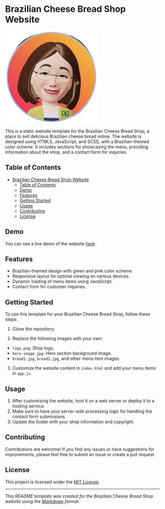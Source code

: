 # Brazilian Cheese Bread Shop Website

![Brazilian Cheese Bread Shop Logo](images/logo.png)

This is a static website template for the Brazilian Cheese Bread Shop, a place to sell delicious Brazilian cheese bread online. The website is designed using HTML5, JavaScript, and SCSS, with a Brazilian-themed color scheme. It includes sections for showcasing the menu, providing information about the shop, and a contact form for inquiries.

## Table of Contents

- [Brazilian Cheese Bread Shop Website](#brazilian-cheese-bread-shop-website)
  - [Table of Contents](#table-of-contents)
  - [Demo](#demo)
  - [Features](#features)
  - [Getting Started](#getting-started)
  - [Usage](#usage)
  - [Contributing](#contributing)
  - [License](#license)

## Demo

You can see a live demo of the website [here](https://your-demo-url.com).

## Features

- Brazilian-themed design with green and pink color scheme.
- Responsive layout for optimal viewing on various devices.
- Dynamic loading of menu items using JavaScript.
- Contact form for customer inquiries.

## Getting Started

To use this template for your Brazilian Cheese Bread Shop, follow these steps:

1. Clone the repository:

2. Replace the following images with your own:

- `logo.png`: Shop logo.
- `hero-image.jpg`: Hero section background image.
- `bread1.jpg`, `bread2.jpg`, and other menu item images.

3. Customize the website content in `index.html` and add your menu items in `app.js`.

## Usage

1. After customizing the website, host it on a web server or deploy it to a hosting service.
2. Make sure to have your server-side processing logic for handling the contact form submissions.
3. Update the footer with your shop information and copyright.

## Contributing

Contributions are welcome! If you find any issues or have suggestions for improvements, please feel free to submit an issue or create a pull request.

## License

This project is licensed under the [MIT License](LICENSE).

---

_This README template was created for the Brazilian Cheese Bread Shop website using the [Markdown](https://guides.github.com/features/mastering-markdown/) format._
